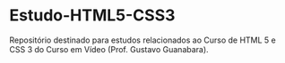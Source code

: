 # Estudo-HTML5-CSS3
Repositório destinado para estudos relacionados ao Curso de HTML 5 e CSS 3 do Curso em Vídeo (Prof. Gustavo Guanabara).
